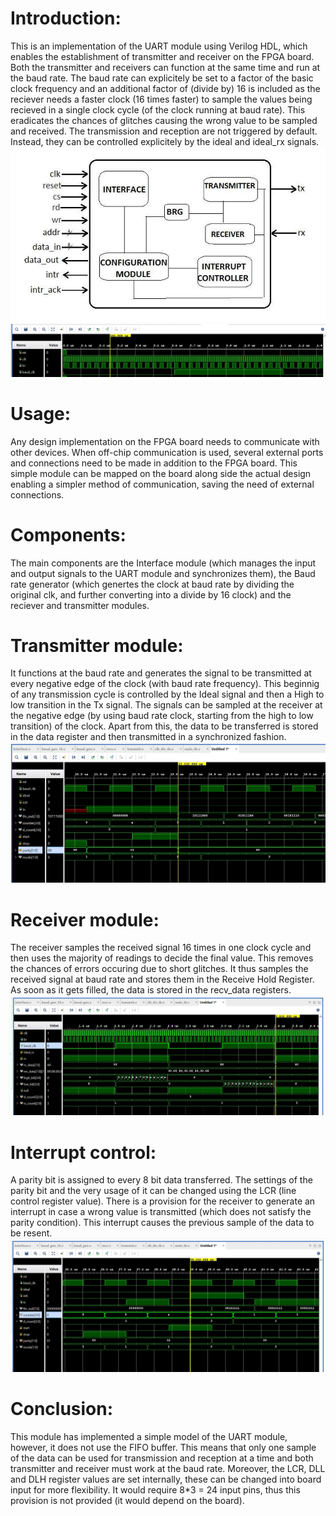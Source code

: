 # Introduction:
This is an implementation of the UART module using Verilog HDL, which enables the establishment of transmitter and receiver on the FPGA board. Both the transmitter and receivers can function at the same time and run at the baud rate. The baud rate can explicitely be set to a factor of the basic clock frequency and an additional factor of (divide by) 16 is included as the reciever needs a faster clock (16 times faster) to sample the values being recieved in a single clock cycle (of the clock running at baud rate). This eradicates the chances of glitches causing the wrong value to be sampled and received. The transmission and reception are not triggered by default. Instead, they can be controlled explicitely by the ideal and ideal_rx signals. ![Block diagram of the UART SoC](https://github.com/shrutipgupta/UART-SoC/blob/master/simultation_output/UART.JPG) ![Clock Generation](https://github.com/shrutipgupta/UART-SoC/blob/master/simultation_output/Timing.JPG)
# Usage:
Any design implementation on the FPGA board needs to communicate with other devices. When off-chip communication is used, several external ports and connections need to be made in addition to the FPGA board. This simple module can be mapped on the board along side the actual design enabling a simpler method of communication, saving the need of external connections.  
# Components:
The main components are the Interface module (which manages the input and output signals to the UART module and synchronizes them), the Baud rate generator (which genertes the clock at baud rate by dividing the original clk, and further converting into a divide by 16 clock) and the reciever and transmitter modules.
# Transmitter module:
It functions at the baud rate and generates the signal to be transmitted at every negative edge of the clock (with baud rate frequency). This beginnig of any transmission cycle is controlled by the Ideal signal and then a High to low transition in the Tx signal. The signals can be sampled at the receiver at the negative edge (by using baud rate clock, starting from the high to low transition) of the clock. Apart from this, the data to be transferred is stored in the data register and then transmitted in a synchronized fashion. ![Transmitter Simulation Output](https://github.com/shrutipgupta/UART-SoC/blob/master/simultation_output/Transmit.JPG)
# Receiver module:
The receiver samples the received signal 16 times in one clock cycle and then uses the majority of readings to decide the final value. This removes the chances of errors occuring due to short glitches. It thus samples the received signal at baud rate and stores them in the Receive Hold Register. As soon as it gets filled, the data is stored in the recv_data registers. ![Receiver Simulation Output](https://github.com/shrutipgupta/UART-SoC/blob/master/simultation_output/Receiver.JPG) 
# Interrupt control: 
A parity bit is assigned to every 8 bit data transferred. The settings of the parity bit and the very usage of it can be changed using the LCR (line control register value). There is a provision for the receiver to generate an interrupt in case a wrong value is transmitted (which does not satisfy the parity condition). This interrupt causes the previous sample of the data to be resent. ![Receiver Simulation Output](https://github.com/shrutipgupta/UART-SoC/blob/master/simultation_output/interrup.JPG) 
# Conclusion:
This module has implemented a simple model of the UART module, however, it does not use the FIFO buffer. This means that only one sample of the data can be used for transmission and reception at a time and both transmitter and receiver must work at the baud rate. Moreover, the LCR, DLL and DLH register values are set internally, these can be changed into board input for more flexibility. It would require 8*3 = 24 input pins, thus this provision is not provided (it would depend on the board). 
